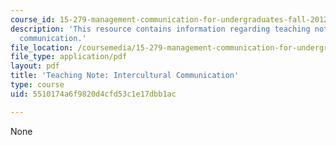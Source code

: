 ```yaml
---
course_id: 15-279-management-communication-for-undergraduates-fall-2012
description: 'This resource contains information regarding teaching note: intercultural
  communication.'
file_location: /coursemedia/15-279-management-communication-for-undergraduates-fall-2012/5510174a6f9820d4cfd53c1e17dbb1ac_MIT15_279F12_intcltrlComm.pdf
file_type: application/pdf
layout: pdf
title: 'Teaching Note: Intercultural Communication'
type: course
uid: 5510174a6f9820d4cfd53c1e17dbb1ac

---
```

None